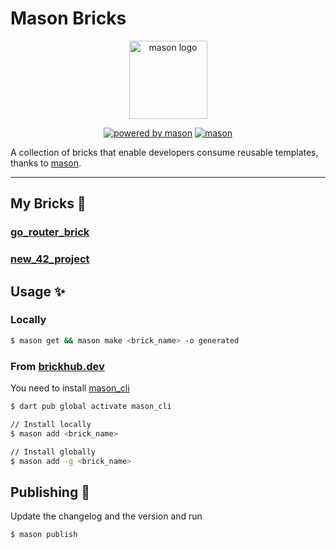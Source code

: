 # Mason Bricks

<p align="center">
  <img src="https://raw.githubusercontent.com/felangel/mason/master/assets/mason_full.png" height="125" alt="mason logo" />
</p>

<p align="center">
  <a href="https://github.com/felangel/mason"><img src="https://img.shields.io/endpoint?url=https%3A%2F%2Ftinyurl.com%2Fmason-badge" alt="powered by mason"></a>
  <a href="https://pub.dev/documentation/mason_cli/latest/"><img src="https://img.shields.io/pub/v/mason_cli.svg?label=mason" alt="mason"></a>
</p>

A collection of bricks that enable developers consume reusable templates, thanks to [mason](https://github.com/felangel/mason).

---

## My Bricks 🧱

### [go_router_brick](https://github.com/cgutierr-zgz/mason_bricks/tree/master/bricks/go_router_brick)
### [new_42_project](https://github.com/cgutierr-zgz/mason_bricks/tree/master/bricks/new_42_project)

## Usage ✨

### Locally
```sh
$ mason get && mason make <brick_name> -o generated
```

### From [brickhub.dev](https://brickhub.dev/)
You need to install [mason_cli](https://pub.dev/documentation/mason_cli/latest/)
```sh
$ dart pub global activate mason_cli

// Install locally
$ mason add <brick_name> 

// Install globally
$ mason add -g <brick_name> 
```

## Publishing 🚀

Update the changelog and the version and run

```sh
$ mason publish
```
